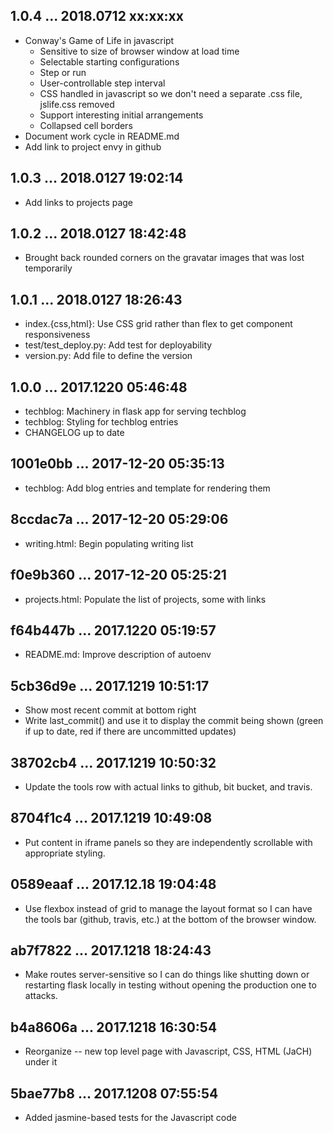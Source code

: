 ## 1.0.4 ... 2018.0712 xx:xx:xx

 * Conway's Game of Life in javascript
   * Sensitive to size of browser window at load time
   * Selectable starting configurations
   * Step or run
   * User-controllable step interval
   * CSS handled in javascript so we don't need a separate .css file,
     jslife.css removed
   * Support interesting initial arrangements
   * Collapsed cell borders
 * Document work cycle in README.md
 * Add link to project envy in github

## 1.0.3 ... 2018.0127 19:02:14

 * Add links to projects page

## 1.0.2 ... 2018.0127 18:42:48

 * Brought back rounded corners on the gravatar images that was lost
   temporarily

## 1.0.1 ... 2018.0127 18:26:43

 * index.{css,html}: Use CSS grid rather than flex to get component
   responsiveness
 * test/test_deploy.py: Add test for deployability
 * version.py: Add file to define the version

## 1.0.0 ... 2017.1220 05:46:48

 * techblog: Machinery in flask app for serving techblog
 * techblog: Styling for techblog entries
 * CHANGELOG up to date

## 1001e0bb ... 2017-12-20 05:35:13

 * techblog: Add blog entries and template for rendering them

## 8ccdac7a ... 2017-12-20 05:29:06

 * writing.html: Begin populating writing list

## f0e9b360 ... 2017-12-20 05:25:21

 * projects.html: Populate the list of projects, some with links

## f64b447b ... 2017.1220 05:19:57

 * README.md: Improve description of autoenv

## 5cb36d9e ... 2017.1219 10:51:17

 * Show most recent commit at bottom right
 * Write last_commit() and use it to display the commit being shown (green
   if up to date, red if there are uncommitted updates)

## 38702cb4 ... 2017.1219 10:50:32

 * Update the tools row with actual links to github, bit bucket, and
   travis.

## 8704f1c4 ... 2017.1219 10:49:08

 * Put content in iframe panels so they are independently scrollable with
   appropriate styling.

## 0589eaaf ... 2017.12.18 19:04:48

 * Use flexbox instead of grid to manage the layout format so I can have
   the tools bar (github, travis, etc.) at the bottom of the browser
   window.

## ab7f7822 ... 2017.1218 18:24:43

 * Make routes server-sensitive so I can do things like shutting down or
   restarting flask locally in testing without opening the production one
   to attacks.

## b4a8606a ... 2017.1218 16:30:54

 * Reorganize -- new top level page with Javascript, CSS, HTML (JaCH) under
   it

## 5bae77b8 ... 2017.1208 07:55:54

 * Added jasmine-based tests for the Javascript code
